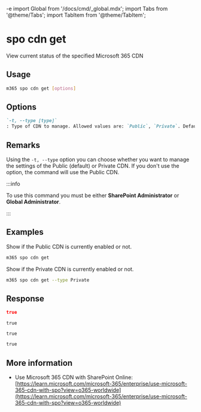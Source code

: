 -e <!-- DISCLAIMER: All secrets, passwords, and sensitive values in this document are examples only and not real credentials. -->
import Global from '/docs/cmd/_global.mdx';
import Tabs from '@theme/Tabs';
import TabItem from '@theme/TabItem';

# spo cdn get

View current status of the specified Microsoft 365 CDN

## Usage

```sh
m365 spo cdn get [options]
```

## Options

```md definition-list
`-t, --type [type]`
: Type of CDN to manage. Allowed values are: `Public`, `Private`. Default `Public`.
```

<Global />

## Remarks

Using the `-t, --type` option you can choose whether you want to manage the settings of the Public (default) or Private CDN. If you don't use the option, the command will use the Public CDN.

:::info

To use this command you must be either **SharePoint Administrator** or **Global Administrator**.

:::

## Examples

Show if the Public CDN is currently enabled or not.

```sh
m365 spo cdn get
```

Show if the Private CDN is currently enabled or not.

```sh
m365 spo cdn get --type Private
```

## Response

<Tabs>
  <TabItem value="JSON">

  ```json
  true
  ```

  </TabItem>
  <TabItem value="Text">

  ```text
  true
  ```

  </TabItem>
  <TabItem value="CSV">

  ```csv
  true
  ```

  </TabItem>
  <TabItem value="Markdown">

  ```md
  true
  ```

  </TabItem>
</Tabs>

## More information

- Use Microsoft 365 CDN with SharePoint Online: [https://learn.microsoft.com/microsoft-365/enterprise/use-microsoft-365-cdn-with-spo?view=o365-worldwide](https://learn.microsoft.com/microsoft-365/enterprise/use-microsoft-365-cdn-with-spo?view=o365-worldwide)
